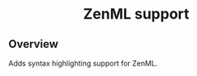 <div align="center">
<h1>ZenML support</h1>
</div>


## Overview
Adds syntax highlighting support for ZenML.